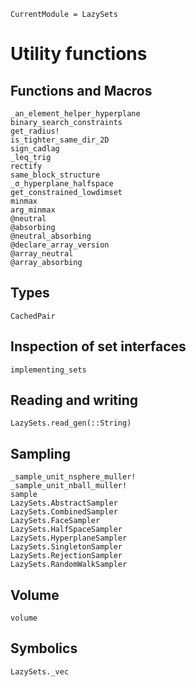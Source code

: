 ```@meta
CurrentModule = LazySets
```

# Utility functions

## Functions and Macros

```@docs
_an_element_helper_hyperplane
binary_search_constraints
get_radius!
is_tighter_same_dir_2D
sign_cadlag
_leq_trig
rectify
same_block_structure
_σ_hyperplane_halfspace
get_constrained_lowdimset
minmax
arg_minmax
@neutral
@absorbing
@neutral_absorbing
@declare_array_version
@array_neutral
@array_absorbing
```

## Types

```@docs
CachedPair
```

## Inspection of set interfaces

```@docs
implementing_sets
```

## Reading and writing

```@docs
LazySets.read_gen(::String)
```

## Sampling

```@docs
_sample_unit_nsphere_muller!
_sample_unit_nball_muller!
sample
LazySets.AbstractSampler
LazySets.CombinedSampler
LazySets.FaceSampler
LazySets.HalfSpaceSampler
LazySets.HyperplaneSampler
LazySets.SingletonSampler
LazySets.RejectionSampler
LazySets.RandomWalkSampler
```

## Volume

```@docs
volume
```

## Symbolics

```@docs
LazySets._vec
```
